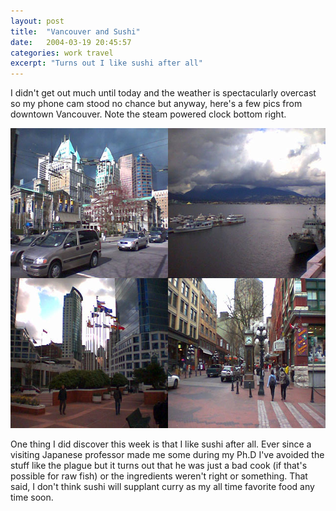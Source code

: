 ```yaml
---
layout: post
title:  "Vancouver and Sushi"
date:   2004-03-19 20:45:57
categories: work travel
excerpt: "Turns out I like sushi after all"
---
```

I didn't get out much until today and the weather is spectacularly overcast so my phone cam stood no chance but anyway, here's a few pics from downtown Vancouver. Note the steam powered clock bottom right.

<img border="0" src="/assets/Vancouver.jpg" alt="Vancouver (94k image)" height="480" width="640"/>

One thing I did discover this week is that I like sushi after all. Ever since a visiting Japanese professor  made me some during my Ph.D I've avoided the stuff like the plague but it turns out that he was just a bad cook (if that's possible for raw fish) or the ingredients weren't right or something. That said, I don't think sushi will supplant curry as my all time favorite food any time soon.

